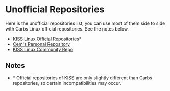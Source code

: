 Unofficial Repositories
======================

Here is the unofficial repositories list, you can use 
most of them side to side with Carbs Linux official 
repositories. See the notes below.

* [KISS Linux Official Repositories](https://github.com/kisslinux/repo)\*
* [Cem's Personal Repository](https://git.ckyln.com/kiss-repository/log.html)
* [KISS Linux Community Repo](https://github.com/kisslinux/community)

Notes
-----
* \* Official repositories of KISS are only slightly different
than Carbs repositories, so certain incompatibilities may occur.
